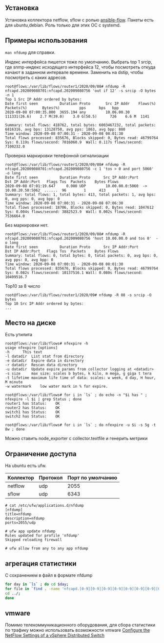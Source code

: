 ## Установка

Установка коллектора netflow, sflow с ролью [ansible-flow](https://github.com/v98765/ansible-flow). Пакеты есть для ubuntu,debian. Роль только для этих ОС с systemd.

## Примеры использования

`man nfdump` для справки.

Индекс интерфейса пишется тоже по умолчанию. Выбрать top 1 srcip, где snmp-индекс исходящего интерфейса 12, чтобы посмотреть откуда качают в заданном интервале времени. Заменить на dstip, чтобы посмотреть с каких адресов.
```text
root@flows:/var/lib/flows/router1/2020/09/08# nfdump -R nfcapd.202009080701:nfcapd.202009080756 'out if 12' -s srcip -O bytes -n 1
Top 1 Src IP Addr ordered by bytes:
Date first seen          Duration Proto       Src IP Addr    Flows(%)     Packets(%)       Bytes(%)         pps      bps   bpp
2020-09-08 07:00:35.800  3655.194 any         10.06.00.30   111331(26.6)    2.7 M(39.0)    3.0 G(50.5)      726    6.6 M  1141

Summary: total flows: 418762, total bytes: 6003467232, total packets: 6816316, avg bps: 13128750, avg pps: 1863, avg bpp: 880
Time window: 2020-09-08 07:00:31 - 2020-09-08 08:01:30
Total flows processed: 835676, Blocks skipped: 0, Bytes read: 46799764
Sys: 0.119s flows/second: 7016060.9  Wall: 0.117s flows/second: 7100232.0 
```

Проверка маркировки телефонной сигнализации
```text
root@flows:/var/lib/flows/router1/2020/09/08# nfdump -R nfcapd.202009080701:nfcapd.202009080756 -c 1 'tos > 0 and port 5060'  -o long
Date first seen          Duration Proto      Src IP Addr:Port          Dst IP Addr:Port   Flags Tos  Packets    Bytes Flows
2020-09-08 07:01:19.647     0.000 UDP         10.00.00.0:5060  ->      10.00.20.50:5062  ......  96        1      413     1
Summary: total flows: 1, total bytes: 413, total packets: 1, avg bps: 0, avg pps: 0, avg bpp: 0
Time window: 2020-09-08 07:00:31 - 2020-09-08 07:06:30
Total flows processed: 18706, Blocks skipped: 0, Bytes read: 1047612
Sys: 0.004s flows/second: 3882523.9  Wall: 0.002s flows/second: 7536664.0 
```

Без маркировки нет.
```text
root@flows:/var/lib/flows/router1/2020/09/08# nfdump -R nfcapd.202009080701:nfcapd.202009080756 'host 10.00.00.0 and tos 0'  -o long
Date first seen          Duration Proto      Src IP Addr:Port          Dst IP Addr:Port   Flags Tos  Packets    Bytes Flows
Summary: total flows: 0, total bytes: 0, total packets: 0, avg bps: 0, avg pps: 0, avg bpp: 0
Time window: 2020-09-08 07:00:31 - 2020-09-08 08:01:30
Total flows processed: 835676, Blocks skipped: 0, Bytes read: 46799764
Sys: 0.082s flows/second: 10137516.1 Wall: 0.080s flows/second: 10409516.7
```

Top10 за 8 число
```text
root@flows:/var/lib/flows/router1/2020/09# nfdump -R 08 -s srcip -O bytes
Top 10 Src IP Addr ordered by bytes:
...
```

## Место на диске

Есть утилита

```text
root@flows:/var/lib/flows# nfexpire -h
usage nfexpire [options] 
-h      This text
-l datadir  List stat from directory
-e datadir  Expire data in directory
-r datadir  Rescan data directory
-u datadir  Update expire params from collector logging at <datadir>
-s size     max size: scales b bytes, k kilo, m mega, g giga t tera
-t lifetime maximum life time of data: scales: w week, d day, H hour, M minute
-w watermark    low water mark in % for expire.

root@flows:/var/lib/flows# for i in `ls` ; do echo -n "$i has " ; nfexpire -l $i | grep Status ; done 
router1 has Status:    OK
router2 has Status:    OK
switch1 has Status:    OK
switch2 has Status:    OK

root@flows:/var/lib/flows# for i in `ls` ; do nfexpire -u $i -s 5g -t 8w ; done
```

Можно ставить node_exporter с collector.textfile и генерить метрики

## Ограничение доступа

На ubuntu есть ufw.

Коллектор | Протокол | Порт по умолчанию
---|---|---
netflow | udp | 2055
sflow | udp | 6343

```text
# cat /etc/ufw/applications.d/nfdump 
[nfdump]
title=nfdump
description=nfdump
ports=2055/udp

# ufw app update nfdump
Rules updated for profile 'nfdump'
Skipped reloading firewall

# ufw allow from any to any app nfdump
```

## агрегация статистики

С сохранением в файл в формате nfdump
```sh
for day in `ls` ; do cd $day;
for file in `find . -name 'nfcapd.[0-9][0-9][0-9][0-9][0-9][0-9][0-9][0-9][0-9][0-9][0-9][0-9]'` ; do  nfdump -A srcip,dstip -a -r ${file} -w ${file}.a ; rm -f ${file} ; done;
cd ../;
done
```

## vmware

Помимо телекоммуникационного оборудования, для сбора статистики по трафику можно использовать возможности vmware
[Configure the NetFlow Settings of a vSphere Distributed Switch](https://docs.vmware.com/en/VMware-vSphere/6.7/com.vmware.vsphere.networking.doc/GUID-55FCEC92-74B9-4E5F-ACC0-4EA1C36F397A.html)
